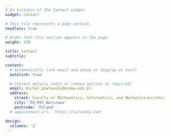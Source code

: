 ```yaml
---
# An instance of the Contact widget.
widget: contact

# This file represents a page section.
headless: true

# Order that this section appears on the page.
weight: 130

title: Contact
subtitle:

content:
  # Automatically link email and phone or display as text?
  autolink: true

  # Contact details (edit or remove options as required)
  email: michal.pawlowski@mimuw.edu.pl
  address:
    street: Faculty of Mathematics, Informatics, and Mechanics<br/>University of Warsaw<br/>Banacha 2
    city: '02-097 Warszawa'
    postcode: 'Poland'
  # appointment_url: 'https://calendly.com'

design:
  columns: '2'
---
```

